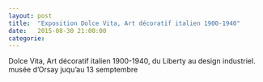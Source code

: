 ```yaml
---
layout: post
title:  "Exposition Dolce Vita, Art décoratif italien 1900-1940"
date:   2015-08-30 21:00:00
categorie: 
---
```



Dolce Vita, Art décoratif italien 1900-1940, du Liberty au design industriel. musée d’Orsay juqu’au 13 semptembre


